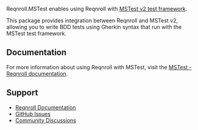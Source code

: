 ﻿Reqnroll.MSTest enables using Reqnroll with [MSTest v2 test framework](https://learn.microsoft.com/en-us/dotnet/core/testing/unit-testing-csharp-with-mstest).

This package provides integration between Reqnroll and MSTest v2, allowing you to write BDD tests using Gherkin syntax that run with the MSTest test framework.

## Documentation

For more information about using Reqnroll with MSTest, visit the [MSTest - Reqnroll documentation](https://docs.reqnroll.net/latest/integrations/mstest.html).

## Support

- [Reqnroll Documentation](https://docs.reqnroll.net/)
- [GitHub Issues](https://github.com/reqnroll/Reqnroll/issues)
- [Community Discussions](https://github.com/reqnroll/Reqnroll/discussions)